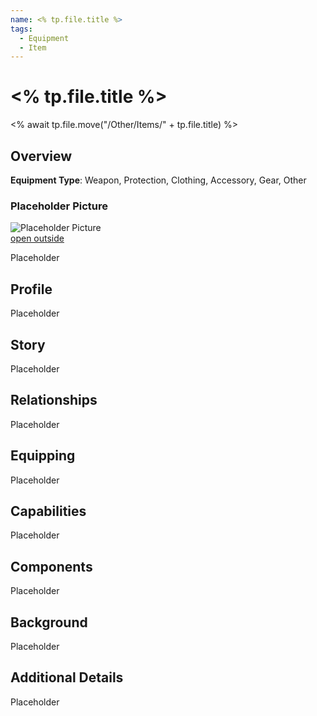```yaml
---
name: <% tp.file.title %>
tags:
  - Equipment
  - Item
---
```

# <% tp.file.title %>
<% await tp.file.move("/Other/Items/" + tp.file.title) %>

## Overview

**Equipment Type**: Weapon, Protection, Clothing, Accessory, Gear, Other

### Placeholder Picture

![Placeholder Picture](https://publish-01.obsidian.md/access/36b98e212e9d73fe1bd4813f96b0fd71/z_Assets/Misc/ImagePlaceholder.png)  
[open outside](https://obsidianttrpgtutorials.com/z_Assets/Misc/ImagePlaceholder.png)

Placeholder

## Profile

Placeholder

## Story

Placeholder

## Relationships

Placeholder

## Equipping

Placeholder

## Capabilities

Placeholder

## Components

Placeholder

## Background

Placeholder

## Additional Details

Placeholder